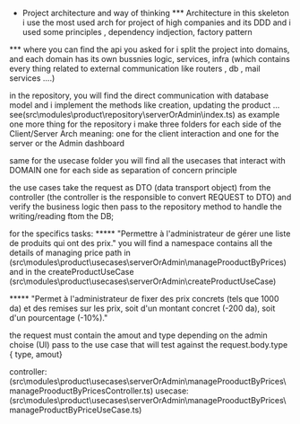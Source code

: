 * Project architecture and way of thinking
*** Architecture
in this skeleton i use the most used arch for project of high companies and its DDD
and i used some principles , dependency indjection, factory pattern

*** where you can find the api you asked for
i split the project into domains, and each domain has its own bussnies logic, services,  infra (which contains every thing related to external communication like routers , db , mail services ....)

in the repository, you will find the direct communication with database model
and i implement the methods like creation, updating the product ... 
see(src\modules\product\repository\serverOrAdmin\index.ts) as example
one more thing for the repository i make three folders for each side of the Client/Server Arch
meaning: one for the client interaction and one for the server or the Admin dashboard

same for the usecase folder you will find all the usecases that interact with DOMAIN
one for each side as separation of concern principle

the use cases take the request as DTO (data transport object) from the controller (the controller is the responsible to convert REQUEST to DTO)
and verify the business logic then pass to the repository method to handle the writing/reading ftom the DB;

for the specifics tasks:
***** "Permettre à l'administrateur de gérer une liste de produits qui ont des prix."
 you will find a namespace contains all the details of managing price path in 
(src\modules\product\usecases\serverOrAdmin\manageProoductByPrices)
 and in the createProductUseCase
(src\modules\product\usecases\serverOrAdmin\createProductUseCase)

***** "Permet à l'administrateur de fixer des prix concrets (tels que 1000 da) et des remises sur les prix, soit d'un montant concret (-200 da), soit d'un pourcentage (-10%)."

the request must contain the amout and type depending on the admin choise (UI)
pass to the use case that will test against the request.body.type { type, amout}

controller: (src\modules\product\usecases\serverOrAdmin\manageProoductByPrices\manageProoductByPricesController.ts)
usecase:
(src\modules\product\usecases\serverOrAdmin\manageProoductByPrices\manageProductByPriceUseCase.ts)

